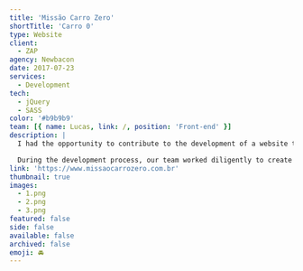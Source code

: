```yaml
---
title: 'Missão Carro Zero'
shortTitle: 'Carro 0'
type: Website
client:
  - ZAP
agency: Newbacon
date: 2017-07-23
services:
  - Development
tech:
  - jQuery
  - SASS
color: '#b9b9b9'
team: [{ name: Lucas, link: /, position: 'Front-end' }]
description: |
  I had the opportunity to contribute to the development of a website that aimed to promote an exciting initiative by Zap Imóveis. The purpose of the website was to celebrate the month of the realtor by organizing a special draw where one lucky realtor would win a brand new car. It was an unprecedented action that aimed to recognize and reward the hard work of realtors in a unique and memorable way.

  During the development process, our team worked diligently to create a visually appealing and engaging website that effectively conveyed the excitement of the promotion. We focused on highlighting the details of the draw, including the eligibility criteria and how realtors could participate. The website was designed to provide a user-friendly experience, ensuring that realtors could easily access the necessary information and register for the chance to win the car. By leveraging our technical expertise and attention to detail, we aimed to create a seamless platform that effectively promoted the initiative and generated excitement among realtors.
link: 'https://www.missaocarrozero.com.br'
thumbnail: true
images:
  - 1.png
  - 2.png
  - 3.png
featured: false
side: false
available: false
archived: false
emoji: 🚘
---
```


